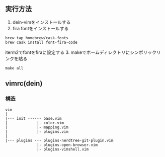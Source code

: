 ## 実行方法
1. dein-vimをインストールする
2. fira fontをインストールする
```
brew tap homebrew/cask-fonts
brew cask install font-fira-code
```
iterm2でfontをfiraに設定する
3. makeでホームディレクトリにシンボリックリンクを貼る</br>
```
make all
```


## vimrc(dein)
### 構造
```
vim  
|  
|--- init ------ base.vim  
|             |- color.vim  
|             |- mapping.vim  
|             |- plugins.vim  
|
|--- plugins --- plugins-nerdtree-git-plugin.vim
              |- plugins-open-browser.vim
              |- plugins-vimshell.vim
```
